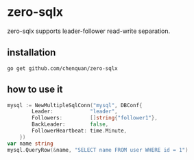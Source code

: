 # zero-sqlx

zero-sqlx supports leader-follower read-write separation.

## installation

```shell
go get github.com/chenquan/zero-sqlx
```

## how to use it

```go
mysql := NewMultipleSqlConn("mysql", DBConf{
		Leader:            "leader",
		Followers:         []string{"follower1"},
		BackLeader:        false,
		FollowerHeartbeat: time.Minute,
	})
var name string
mysql.QueryRow(&name, "SELECT name FROM user WHERE id = 1")
```